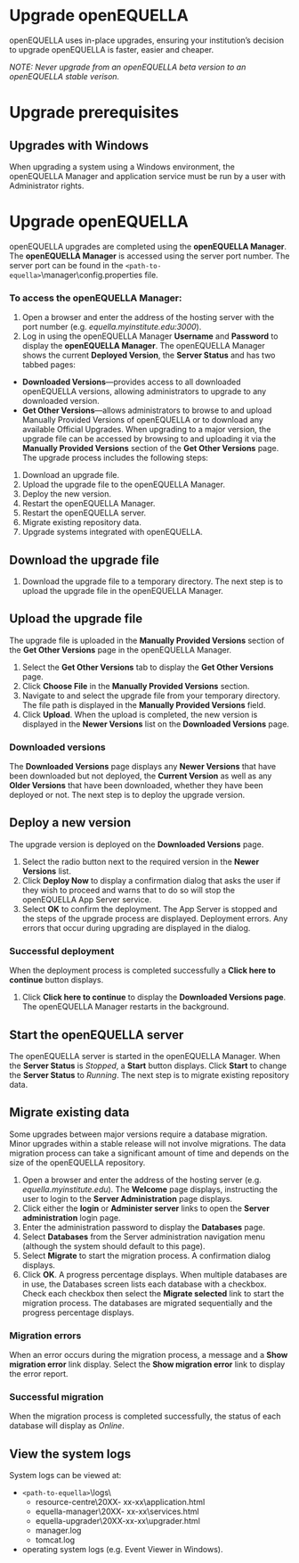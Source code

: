 # Upgrade openEQUELLA
openEQUELLA uses in-place upgrades, ensuring your institution’s decision to upgrade openEQUELLA is faster, easier and cheaper.

*NOTE: Never upgrade from an openEQUELLA beta version to an openEQUELLA stable verison.*

# Upgrade prerequisites
## Upgrades with Windows
When upgrading a system using a Windows environment, the openEQUELLA Manager and application service must be run by a user with Administrator rights.

# Upgrade openEQUELLA
openEQUELLA upgrades are completed using the **openEQUELLA Manager**.
The **openEQUELLA Manager** is accessed using the server port number. The server port can be found in the `<path-to-equella>`\manager\config.properties file.
### To access the openEQUELLA Manager:
1.	Open a browser and enter the address of the hosting server with the port number (e.g. *equella.myinstitute.edu:3000*).
2.	Log in using the openEQUELLA Manager **Username** and **Password** to display the **openEQUELLA Manager**. The openEQUELLA Manager shows the current **Deployed Version**, the **Server Status** and has two tabbed pages:
* **Downloaded Versions**—provides access to all downloaded openEQUELLA versions, allowing administrators to upgrade to any downloaded version.
* **Get Other Versions**—allows administrators to browse to and upload Manually Provided Versions of openEQUELLA or to download any available Official Upgrades.
When upgrading to a major version, the upgrade file can be accessed by browsing to and uploading it via the **Manually Provided Versions** section of the **Get Other Versions** page.
The upgrade process includes the following steps:
1.	Download an upgrade file.
2.	Upload the upgrade file to the openEQUELLA Manager.
3.	Deploy the new version.
4.	Restart the openEQUELLA Manager. 
5.	Restart the openEQUELLA server.
6.	Migrate existing repository data.
7.	Upgrade systems integrated with openEQUELLA.
## Download the upgrade file
1.	Download the upgrade file to a temporary directory.
The next step is to upload the upgrade file in the openEQUELLA Manager.
## Upload the upgrade file
The upgrade file is uploaded in the **Manually Provided Versions** section of the **Get Other Versions** page in the openEQUELLA Manager.
1.	Select the **Get Other Versions** tab to display the **Get Other Versions** page.
2.	Click **Choose File** in the **Manually Provided Versions** section.
3.	Navigate to and select the upgrade file from your temporary directory. The file path is displayed in the **Manually Provided Versions** field.
4.	Click **Upload**. When the upload is completed, the new version is displayed in the **Newer Versions** list on the **Downloaded Versions** page.
### Downloaded versions
The **Downloaded Versions** page displays any **Newer Versions** that have been downloaded but not deployed, the **Current Version** as well as any **Older Versions** that have been downloaded, whether they have been deployed or not.
The next step is to deploy the upgrade version.
## Deploy a new version
The upgrade version is deployed on the **Downloaded Versions** page.
1.	Select the radio button next to the required version in the **Newer Versions** list.
2.	Click **Deploy Now** to display a confirmation dialog that asks the user if they wish to proceed and warns that to do so will stop the openEQUELLA App Server service.
3.	Select **OK** to confirm the deployment. The App Server is stopped and the steps of the upgrade process are displayed. Deployment errors.
Any errors that occur during upgrading are displayed in the dialog.
### Successful deployment
When the deployment process is completed successfully a **Click here to continue** button displays.
1.	Click **Click here to continue** to display the **Downloaded Versions page**. The openEQUELLA Manager restarts in the background.
## Start the openEQUELLA server
The openEQUELLA server is started in the openEQUELLA Manager. When the **Server Status** is *Stopped*, a **Start** button displays. Click **Start** to change the **Server Status** to *Running*.
The next step is to migrate existing repository data.
## Migrate existing data
Some upgrades between major versions require a database migration. Minor upgrades within a stable release will not involve migrations.
The data migration process can take a significant amount of time and depends on the size of the openEQUELLA repository.
1.	Open a browser and enter the address of the hosting server (e.g. *equella.myinstitute.edu*). The **Welcome** page displays, instructing the user to login to the **Server Administration** page displays.
2.	Click either the **login** or **Administer server** links to open the **Server administration** login page.
3.	Enter the administration password to display the **Databases** page.
4.	Select **Databases** from the Server administration navigation menu (although the system should default to this page).
5.	Select **Migrate** to start the migration process. A confirmation dialog displays.
6.	Click **OK**. A progress percentage displays.
When multiple databases are in use, the Databases screen lists each database with a checkbox. Check each checkbox then select the **Migrate selected** link to start the migration process. The databases are migrated sequentially and the progress percentage displays.
### Migration errors
When an error occurs during the migration process, a message and a **Show migration error** link display.
Select the **Show migration error** link to display the error report.
### Successful migration
When the migration process is completed successfully, the status of each database will display as *Online*.
## View the system logs
System logs can be viewed at:
* `<path-to-equella>`\logs\
  * resource-centre\20XX- xx-xx\application.html
  * equella-manager\20XX- xx-xx\services.html
  * equella-upgrader\20XX-xx-xx\upgrader.html
  * manager.log
  * tomcat.log
* operating system logs (e.g. Event Viewer in Windows).
